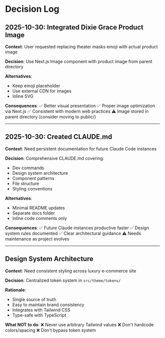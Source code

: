 # Decision Log

## 2025-10-30: Integrated Dixie Grace Product Image

**Context**: User requested replacing theater masks emoji with actual product image

**Decision**: Use Next.js Image component with product image from parent directory

**Alternatives**:
- Keep emoji placeholder
- Use external CDN for images
- Inline SVG

**Consequences**:
✅ Better visual presentation
✅ Proper image optimization via Next.js
✅ Consistent with modern web practices
⚠️ Image stored in parent directory (consider moving to public/)

---

## 2025-10-30: Created CLAUDE.md

**Context**: Need persistent documentation for future Claude Code instances

**Decision**: Comprehensive CLAUDE.md covering:
- Dev commands
- Design system architecture
- Component patterns
- File structure
- Styling conventions

**Alternatives**:
- Minimal README updates
- Separate docs folder
- Inline code comments only

**Consequences**:
✅ Future Claude instances productive faster
✅ Design system rules documented
✅ Clear architectural guidance
⚠️ Needs maintenance as project evolves

---

## Design System Architecture

**Context**: Need consistent styling across luxury e-commerce site

**Decision**: Centralized token system in `src/theme/tokens/`

**Rationale**:
- Single source of truth
- Easy to maintain brand consistency
- Integrates with Tailwind CSS
- Type-safe with TypeScript

**What NOT to do**:
❌ Never use arbitrary Tailwind values
❌ Don't hardcode colors/spacing
❌ Don't bypass token system
